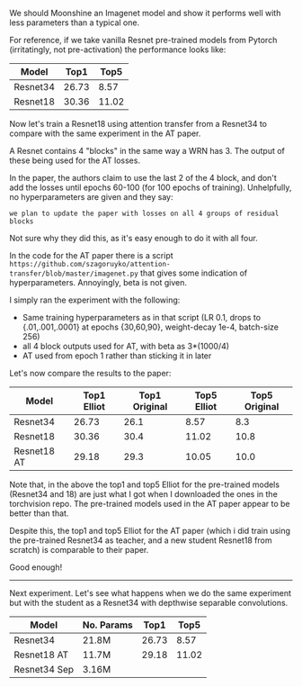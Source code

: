 We should Moonshine an Imagenet model and show it performs well with less parameters than a typical one.

For reference, if we take vanilla Resnet pre-trained models from Pytorch (irritatingly, not pre-activation) the performance looks like:

| Model    |  Top1   |  Top5   |
|----------|---------|---------|
| Resnet34 | 26.73   |  8.57   |    
| Resnet18 | 30.36   | 11.02   |     

Now let's train a Resnet18 using attention transfer from a Resnet34 to compare with the same experiment in the AT paper.

A Resnet contains 4 "blocks" in the same way a WRN has 3. The output of these being used for the AT losses.

In the paper, the authors claim to use the last 2 of the 4 block, and don't add the losses until epochs 60-100 (for 100 epochs of training). Unhelpfully, no hyperparameters are given and they say:

```we plan to update the paper with losses on all 4 groups of residual blocks```

Not sure why they did this, as it's easy enough to do it with all four.

In the code for the AT paper there is a script `https://github.com/szagoruyko/attention-transfer/blob/master/imagenet.py` that gives some indication of hyperparameters. Annoyingly, beta is not given.

I simply ran the experiment with the following:

- Same training hyperparameters as in that script (LR 0.1, drops to {.01,.001,.0001} at epochs {30,60,90}, weight-decay 1e-4, batch-size 256)
- all 4 block outputs used for AT, with beta as 3*(1000/4)
- AT used from epoch 1 rather than sticking it in later

Let's now compare the results to the paper:

| Model       | Top1 Elliot |  Top1 Original  |  Top5 Elliot |  Top5 Original  |
|-------------|-------------|-----------------|--------------|-----------------|
| Resnet34    | 26.73       |  26.1           | 8.57         | 8.3             |    
| Resnet18    | 30.36       |  30.4           | 11.02        | 10.8            |
| Resnet18 AT | 29.18       |  29.3           | 10.05        | 10.0            |

Note that, in the above the top1 and top5 Elliot for the pre-trained models (Resnet34 and 18) are just what I got when I downloaded the ones in the torchvision repo. The pre-trained models used in the AT paper appear to be better than that.

Despite this, the top1 and top5 Elliot for the AT paper (which i did train using the pre-trained Resnet34 as teacher, and a new student Resnet18 from scratch) is comparable to their paper.

Good enough!

--------------------------------------------------------------

Next experiment. Let's see what happens when we do the same experiment but with the student as a Resnet34 with depthwise separable convolutions.


| Model        | No. Params |  Top1   |  Top5   |
|--------------|------------|---------|---------|
| Resnet34     | 21.8M      | 26.73   |  8.57   |    
| Resnet18 AT  | 11.7M      | 29.18   | 11.02   |
| Resnet34 Sep |  3.16M      


